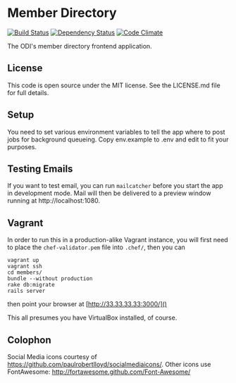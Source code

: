 
Member Directory
================

[![Build Status](http://jenkins.theodi.org/job/member-directory-master/badge/icon)](http://jenkins.theodi.org/job/member-directory-master/)
[![Dependency Status](https://gemnasium.com/theodi/member-directory.png)](https://gemnasium.com/theodi/member-directory)
[![Code Climate](https://codeclimate.com/github/theodi/member-directory.png)](https://codeclimate.com/github/theodi/member-directory)


The ODI's member directory frontend application. 

License
-------

This code is open source under the MIT license. See the LICENSE.md file for 
full details.

Setup
-----

You need to set various environment variables to tell the app where to post
jobs for background queueing. Copy env.example to .env and edit to fit your
purposes.

Testing Emails
--------------

If you want to test email, you can run ```mailcatcher``` before you start the
app in development mode. Mail will then be delivered to a preview window
running at http://localhost:1080.

Vagrant
-------

In order to run this in a production-alike Vagrant instance, you will first
need to place the ```chef-validator.pem``` file into ```.chef/```, then you can

    vagrant up
    vagrant ssh
    cd members/
    bundle --without production
    rake db:migrate
    rails server

then point your browser at [http://33.33.33.33:3000/]()

This all presumes you have VirtualBox installed, of course.

Colophon
--------

Social Media icons courtesy of https://github.com/paulrobertlloyd/socialmediaicons/.
Other icons use FontAwesome: http://fortawesome.github.com/Font-Awesome/
